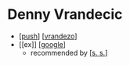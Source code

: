 # Denny Vrandecic

- [[push]] [[vrandezo]]
- [[ex]] [[google]] 
  - recommended by [[s. s.]]



[//begin]: # "Autogenerated link references for markdown compatibility"
[push]: push "Push"
[vrandezo]: vrandezo "Vrandezo"
[google]: google "Google"
[s. s.]: s.-s. "S  S"
[//end]: # "Autogenerated link references"